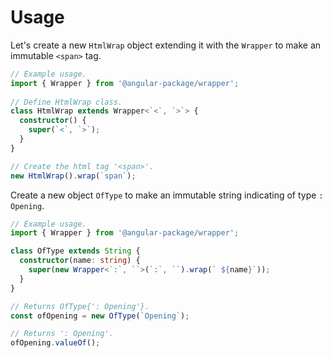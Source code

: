 # Usage

Let's create a new `HtmlWrap` object extending it with the `Wrapper` to make an immutable `<span>` tag.

```typescript
// Example usage.
import { Wrapper } from '@angular-package/wrapper';
 
// Define HtmlWrap class.
class HtmlWrap extends Wrapper<`<`, `>`> {
  constructor() {
    super(`<`, `>`);
  }
}

// Create the html tag '<span>'.
new HtmlWrap().wrap(`span`);
```



Create a  new object `OfType` to make an immutable string indicating of type `: Opening`.

```typescript
// Example usage.
import { Wrapper } from '@angular-package/wrapper';

class OfType extends String {
  constructor(name: string) {
    super(new Wrapper<`:`, ``>(`:`, ``).wrap(` ${name}`));
  }
}

// Returns OfType{': Opening'}.
const ofOpening = new OfType(`Opening`);

// Returns ': Opening'.
ofOpening.valueOf();
```
